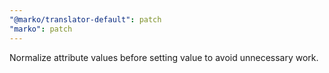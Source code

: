 ```yaml
---
"@marko/translator-default": patch
"marko": patch
---
```


Normalize attribute values before setting value to avoid unnecessary work.
